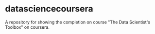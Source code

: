 # datasciencecoursera
A repository for showing the completion on course "The Data Scientist's Toolbox" on coursera.
